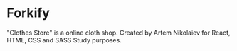 # Forkify

"Clothes Store" is a online cloth shop.
Created by Artem Nikolaiev for React, HTML, CSS and SASS Study purposes.
